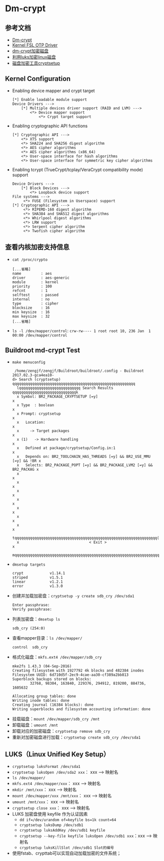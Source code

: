 # Dm-crypt

## 参考文档

* [Dm-crypt](https://wiki.gentoo.org/wiki/Dm-crypt)
* [Kernel FSL OTP Driver](0003_Kernel_FSL_OTP_Driver.md)
* [dm-crypt加密磁盘](http://www.zphj1987.com/2015/05/25/dm-crypt%E5%8A%A0%E5%AF%86%E7%A3%81%E7%9B%98/)
* [利用luks加密linux磁盘](https://blog.csdn.net/kid_2412/article/details/61615407)
* [磁盘加密工具cryptsetup](https://blog.csdn.net/super2feng/article/details/53747647)

## Kernel Configuration

* Enabling device mapper and crypt target
  ```
  [*] Enable loadable module support
  Device Drivers --->
      [*] Multiple devices driver support (RAID and LVM) --->
          <*> Device mapper support
              <*> Crypt target support
  ```
* Enabling cryptographic API functions
  ```
  [*] Cryptographic API --->
      <*> XTS support
      <*> SHA224 and SHA256 digest algorithm
      <*> AES cipher algorithms
      <*> AES cipher algorithms (x86_64)
      <*> User-space interface for hash algorithms
      <*> User-space interface for symmetric key cipher algorithms
  ```
* Enabling tcrypt (TrueCrypt/tcplay/VeraCrypt compatibility mode) support
  ```
  Device Drivers --->
      [*] Block Devices ---> 
          <*> Loopback device support 
  File systems ---> 
       <*> FUSE (Filesystem in Userspace) support 
  [*] Cryptographic API ---> 
       <*> RIPEMD-160 digest algorithm 
       <*> SHA384 and SHA512 digest algorithms 
       <*> Whirlpool digest algorithms 
       <*> LRW support 
       <*> Serpent cipher algorithm 
       <*> Twofish cipher algorithm
  ```

## 查看内核加密支持信息

* `cat /proc/crypto`
  ```
  [...省略]
  name         : aes
  driver       : aes-generic
  module       : kernel
  priority     : 100
  refcnt       : 1
  selftest     : passed
  internal     : no
  type         : cipher
  blocksize    : 16
  min keysize  : 16
  max keysize  : 32
  [...省略]
  ```
* `ls -l /dev/mapper/control`: `crw-rw---- 1 root root 10, 236 Jan  1 00:00 /dev/mapper/control`

## Buildroot md-crypt Test

* `make menuconfig`
  ```
   /home/zengjf/zengjf/Buildroot/buildroot/.config - Buildroot 2017.02.3-gca4ea10-
  d> Search (cryptsetup) qqqqqqqqqqqqqqqqqqqqqqqqqqqqqqqqqqqqqqqqqqqqqqqqqqqqqqqq
    lqqqqqqqqqqqqqqqqqqqqqqqqqqqq Search Results qqqqqqqqqqqqqqqqqqqqqqqqqqqqqk
    x Symbol: BR2_PACKAGE_CRYPTSETUP [=y]                                     x
    x Type  : boolean                                                         x
    x Prompt: cryptsetup                                                      x
    x   Location:                                                             x
    x     -> Target packages                                                  x
    x (1)   -> Hardware handling                                              x
    x   Defined at package/cryptsetup/Config.in:1                             x
    x   Depends on: BR2_TOOLCHAIN_HAS_THREADS [=y] && BR2_USE_MMU [=y] && !BR x
    x   Selects: BR2_PACKAGE_POPT [=y] && BR2_PACKAGE_LVM2 [=y] && BR2_PACKAG x
    x                                                                         x
    x                                                                         x
    x                                                                         x
    x                                                                         x
    x                                                                         x
    x                                                                         x
    x                                                                         x
    tqqqqqqqqqqqqqqqqqqqqqqqqqqqqqqqqqqqqqqqqqqqqqqqqqqqqqqqqqqqqqqqqq(100%)qqu
    x                                < Exit >                                 x
    mqqqqqqqqqqqqqqqqqqqqqqqqqqqqqqqqqqqqqqqqqqqqqqqqqqqqqqqqqqqqqqqqqqqqqqqqqj
  
  ```
* `dmsetup targets`
  ```
  crypt            v1.14.1
  striped          v1.5.1
  linear           v1.2.1
  error            v1.3.0
  ```
* 创建并加载加密盘：`cryptsetup -y create sdb_cry /dev/sda1`
  ```
  Enter passphrase:
  Verify passphrase:
  ```
* 列表加密盘：`dmsetup ls`
  ```
  sdb_cry (254:0)
  ```
* 查看mapper目录：`ls /dev/mapper/`
  ```
  control  sdb_cry
  ```
* 格式化磁盘：`mkfs.ext4 /dev/mapper/sdb_cry`
  ```
  mke2fs 1.43.3 (04-Sep-2016)
  Creating filesystem with 1927792 4k blocks and 482384 inodes
  Filesystem UUID: 6d710d5f-2ec9-4cae-aa30-cf389a2bb813
  Superblock backups stored on blocks:
          32768, 98304, 163840, 229376, 294912, 819200, 884736, 1605632
  
  Allocating group tables: done
  Writing inode tables: done
  Creating journal (16384 blocks): done
  Writing superblocks and filesystem accounting information: done
  ```
* 挂载磁盘：`mount /dev/mapper/sdb_cry /mnt`
* 卸载磁盘：`umount /mnt`
* 卸载对应的加密磁盘：`cryptsetup remove sdb_cry`
* 重新对加密磁盘进行加载：`cryptsetup create sdb_cry /dev/sda1 `

## LUKS（Linux Unified Key Setup）

* `cryptsetup luksFormat /dev/sda1`
* `cryptsetup luksOpen /dev/sda2 xxx`： xxx --> 映射名
* `ls /dev/mapper/`
* `mkfs.ext4 /dev/mapper/xxx`：         xxx --> 映射名
* `mkdir /mnt/xxx`：                    xxx --> 映射名
* `mount /dev/mapper/xxx /mnt/xxx`：    xxx --> 映射名
* `umount /mnt/xxx`：                   xxx --> 映射名
* `cryptsetup close xxx`：              xxx --> 映射名
* LUKS 加密盘使用 keyfile 作为认证因素
  * `dd if=/dev/urandom of=keyfile bs=1k count=64`
  * `cryptsetup luksDump /dev/sdb1`
  * `cryptsetup luksAddKey /dev/sdb1 keyfile`
  * `cryptsetup --key-file keyfile luksOpen /dev/sdb1 xxx`：xxx --> 映射名
  * `cryptsetup luksKillSlot /dev/sdb1 Slot的编号`
* 使用fstab、crypttab可以实现自动加载加密的文件系统；

